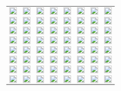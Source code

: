 <table>
  <tbody>
    <tr>
      <td><img width="100%" src="./Rajesh.gif" /></td>
      <td><img width="100%" src="./Rajesh.gif" /></td>
      <td><img width="100%" src="./Rajesh.gif" /></td>
      <td><img width="100%" src="./Rajesh.gif" /></td>
      <td><img width="100%" src="./Rajesh.gif" /></td>
      <td><img width="100%" src="./Rajesh.gif" /></td>
      <td><img width="100%" src="./Rajesh.gif" /></td>
      <td><img width="100%" src="./Rajesh.gif" /></td>
    </tr>
    <tr>
      <td><img width="100%" src="./Rajesh.gif" /></td>
      <td><img width="100%" src="./Rajesh.gif" /></td>
      <td><img width="100%" src="./Rajesh.gif" /></td>
      <td><img width="100%" src="./Rajesh.gif" /></td>
      <td><img width="100%" src="./Rajesh.gif" /></td>
      <td><img width="100%" src="./Rajesh.gif" /></td>
      <td><img width="100%" src="./Rajesh.gif" /></td>
      <td><img width="100%" src="./Rajesh.gif" /></td>
    </tr>
    <tr>
      <td><img width="100%" src="./Rajesh.gif" /></td>
      <td><img width="100%" src="./Rajesh.gif" /></td>
      <td><img width="100%" src="./Rajesh.gif" /></td>
      <td><img width="100%" src="./Rajesh.gif" /></td>
      <td><img width="100%" src="./Rajesh.gif" /></td>
      <td><img width="100%" src="./Rajesh.gif" /></td>
      <td><img width="100%" src="./Rajesh.gif" /></td>
      <td><img width="100%" src="./Rajesh.gif" /></td>
    </tr>
    <tr>
      <td><img width="100%" src="./Rajesh.gif" /></td>
      <td><img width="100%" src="./Rajesh.gif" /></td>
      <td><img width="100%" src="./Rajesh.gif" /></td>
      <td><img width="100%" src="./Rajesh.gif" /></td>
      <td><img width="100%" src="./Rajesh.gif" /></td>
      <td><img width="100%" src="./Rajesh.gif" /></td>
      <td><img width="100%" src="./Rajesh.gif" /></td>
      <td><img width="100%" src="./Rajesh.gif" /></td>
    </tr>
    <tr>
      <td><img width="100%" src="./Rajesh.gif" /></td>
      <td><img width="100%" src="./Rajesh.gif" /></td>
      <td><img width="100%" src="./Rajesh.gif" /></td>
      <td><img width="100%" src="./Rajesh.gif" /></td>
      <td><img width="100%" src="./Rajesh.gif" /></td>
      <td><img width="100%" src="./Rajesh.gif" /></td>
      <td><img width="100%" src="./Rajesh.gif" /></td>
      <td><img width="100%" src="./Rajesh.gif" /></td>
    </tr>
    <tr>
      <td><img width="100%" src="./Rajesh.gif" /></td>
      <td><img width="100%" src="./Rajesh.gif" /></td>
      <td><img width="100%" src="./Rajesh.gif" /></td>
      <td><img width="100%" src="./Rajesh.gif" /></td>
      <td><img width="100%" src="./Rajesh.gif" /></td>
      <td><img width="100%" src="./Rajesh.gif" /></td>
      <td><img width="100%" src="./Rajesh.gif" /></td>
      <td><img width="100%" src="./Rajesh.gif" /></td>
    </tr>
    <tr>
      <td><img width="100%" src="./Rajesh.gif" /></td>
      <td><img width="100%" src="./Rajesh.gif" /></td>
      <td><img width="100%" src="./Rajesh.gif" /></td>
      <td><img width="100%" src="./Rajesh.gif" /></td>
      <td><img width="100%" src="./Rajesh.gif" /></td>
      <td><img width="100%" src="./Rajesh.gif" /></td>
      <td><img width="100%" src="./Rajesh.gif" /></td>
      <td><img width="100%" src="./Rajesh.gif" /></td>
    </tr>
    <tr>
      <td><img width="100%" src="./Rajesh.gif" /></td>
      <td><img width="100%" src="./Rajesh.gif" /></td>
      <td><img width="100%" src="./Rajesh.gif" /></td>
      <td><img width="100%" src="./Rajesh.gif" /></td>
      <td><img width="100%" src="./Rajesh.gif" /></td>
      <td><img width="100%" src="./Rajesh.gif" /></td>
      <td><img width="100%" src="./Rajesh.gif" /></td>
      <td><img width="100%" src="./Rajesh.gif" /></td>
    </tr>
  </tbody>
</table>

<!--p align="left"><img width="10%" src="./Rajesh.gif" /></a></p>
<!--
**Rajesh-Mutum558/Rajesh-Mutum558** is a ✨ _special_ ✨ repository because its `README.md` (this file) appears on your GitHub profile.

Here are some ideas to get you started:

- 🔭 I’m currently working on ...
- 🌱 I’m currently learning ...
- 👯 I’m looking to collaborate on ...
- 🤔 I’m looking for help with ...
- 💬 Ask me about ...
- 📫 How to reach me: ...
- 😄 Pronouns: ...
- ⚡ Fun fact: ...
-->
